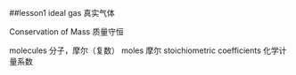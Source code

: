 ##lesson1
ideal gas 真实气体

Conservation of Mass 质量守恒

molecules 分子，摩尔（复数）
moles 摩尔
stoichiometric coefficients 化学计量系数